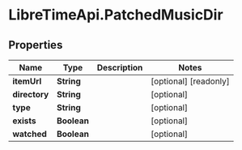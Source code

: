 # LibreTimeApi.PatchedMusicDir

## Properties

Name | Type | Description | Notes
------------ | ------------- | ------------- | -------------
**itemUrl** | **String** |  | [optional] [readonly] 
**directory** | **String** |  | [optional] 
**type** | **String** |  | [optional] 
**exists** | **Boolean** |  | [optional] 
**watched** | **Boolean** |  | [optional] 


